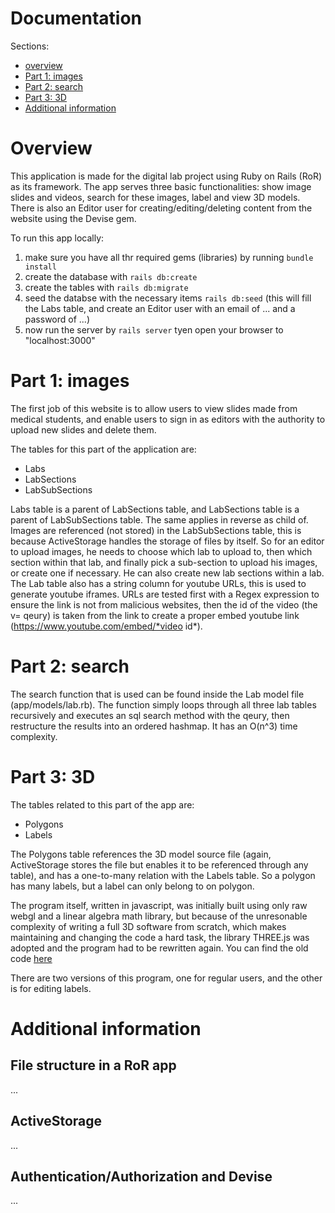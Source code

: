 # Documentation
 Sections:
- [overview](#overview)
- [Part 1: images](#part-1-images)
- [Part 2: search](#part-2-search)
- [Part 3: 3D](#part-3-3d)
- [Additional information](#additional-information)

# Overview
This application is made for the digital lab project using Ruby on Rails (RoR) as its framework. The app serves three basic functionalities: show image slides and videos, search for these images, label and view 3D models. There is also an Editor user for creating/editing/deleting content from the website using the Devise gem.

To run this app locally:
1. make sure you have all thr required gems (libraries) by running `bundle install`
2. create the database with `rails db:create`
3. create the tables with `rails db:migrate`
4. seed the databse with the necessary items `rails db:seed` (this will fill the Labs table, and create an Editor user with an email of ... and a password of ...)
5. now run the server by `rails server` tyen open your browser to "localhost:3000"


# Part 1: images
The first job of this website is to allow users to view slides made from medical students, and enable users to sign in as editors with the authority to upload new slides and delete them. 

The tables for this part of the application are:
- Labs
- LabSections
- LabSubSections

Labs table is a parent of LabSections table, and LabSections table is a parent of LabSubSections table. The same applies in reverse as child of. Images are referenced (not stored) in the LabSubSections table, this is because ActiveStorage handles the storage of files by itself. So for an editor to upload images, he needs to choose which lab to upload to, then which section within that lab, and finally pick a sub-section to upload his images, or create one if necessary. He can also create new lab sections within a lab.
The Lab table also has a string column for youtube URLs, this is used to generate youtube iframes. URLs are tested first with a Regex expression to ensure the link is not from malicious websites, then the id of the video (the v= qeury) is taken from the link to create a proper embed youtube link (https://www.youtube.com/embed/*video id*).


# Part 2: search
The search function that is used can be found inside the Lab model file (app/models/lab.rb). The function simply loops through  all three lab tables recursively and executes an sql search method with the qeury, then restructure the results into an ordered hashmap. It has an O(n^3) time complexity.


# Part 3: 3D
The tables related to this part of the app are:
- Polygons
- Labels

The Polygons table references the 3D model source file (again, ActiveStorage stores the file but enables it to be referenced through any table), and has a one-to-many relation with the Labels table. So a polygon has many labels, but a label can only belong to on polygon.

The program itself, written in javascript, was initially built using only raw webgl and a linear algebra math library, but because of the unresonable complexity of writing a full 3D software from scratch, which makes maintaining and changing the code a hard task, the library THREE.js was adopted and the program had to be rewritten again. You can find the old code [here](https://github.com/A4HM/brain-js)

There are two versions of this program, one for regular users, and the other is for editing labels.

# Additional information
## File structure in a RoR app
...

## ActiveStorage
...

## Authentication/Authorization and Devise
...

